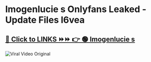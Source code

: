 
 # Imogenlucie s Onlyfans Leaked - Update Files l6vea

## <h2><a href="https://clipsfans.com/Imogenlucie_s&ref=git">🔗 Click to LINKS ⏩⏩ 👉 🟢 Imogenlucie s </a></h2>

<a href="https://clipsfans.com/Imogenlucie_s&ref=git" rel="nofollow" data-target="animated-image.originalLink"><img src="https://i.ibb.co.com/xMMVF88/686577567.gif" alt="Viral Video Original" style="max-width: 100%; display: inline-block;" data-target="animated-image.originalImage"></a>

